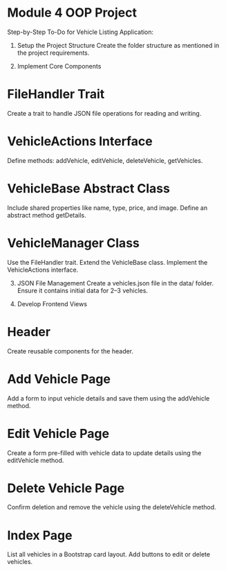 # Module 4 OOP Project

Step-by-Step To-Do for Vehicle Listing Application:

1. Setup the Project Structure
   Create the folder structure as mentioned in the project requirements.

2. Implement Core Components

# FileHandler Trait

Create a trait to handle JSON file operations for reading and writing.

# VehicleActions Interface

Define methods: addVehicle, editVehicle, deleteVehicle, getVehicles.

# VehicleBase Abstract Class

Include shared properties like name, type, price, and image.
Define an abstract method getDetails.

# VehicleManager Class

Use the FileHandler trait.
Extend the VehicleBase class.
Implement the VehicleActions interface.

3. JSON File Management
   Create a vehicles.json file in the data/ folder.
   Ensure it contains initial data for 2–3 vehicles.

4. Develop Frontend Views

# Header

Create reusable components for the header.

# Add Vehicle Page

Add a form to input vehicle details and save them using the addVehicle method.

# Edit Vehicle Page

Create a form pre-filled with vehicle data to update details using the editVehicle method.

# Delete Vehicle Page

Confirm deletion and remove the vehicle using the deleteVehicle method.

# Index Page

List all vehicles in a Bootstrap card layout.
Add buttons to edit or delete vehicles.
